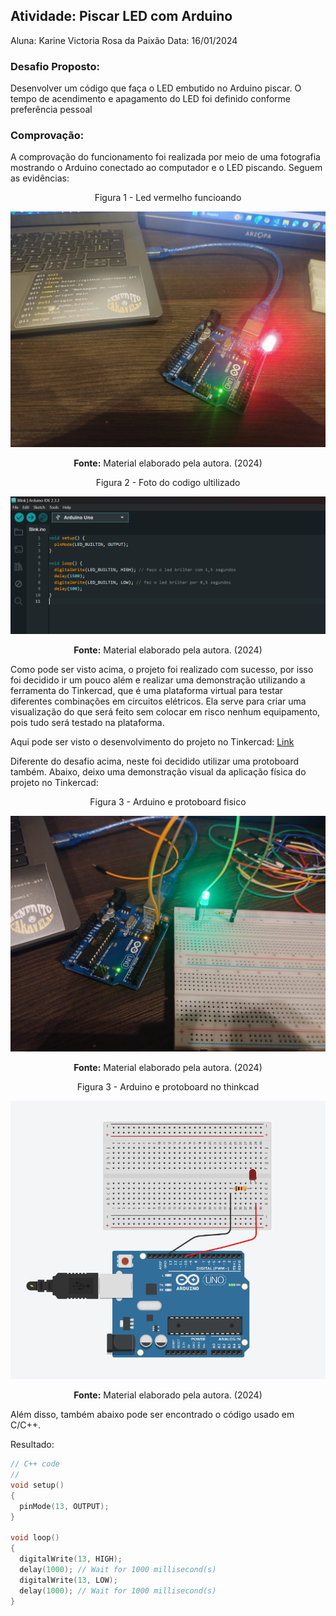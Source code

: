 ## Atividade: Piscar LED com Arduino

Aluna: Karine Victoria Rosa da Paixão
Data: 16/01/2024


### **Desafio Proposto:**
Desenvolver um código que faça o LED embutido no Arduino piscar. O tempo de acendimento e apagamento do LED foi definido conforme preferência pessoal


### **Comprovação:**
A comprovação do funcionamento foi realizada por meio de uma fotografia mostrando o Arduino conectado ao computador e o LED piscando. Seguem as evidências:



<div align="center">
 <p> Figura 1 - Led vermelho funcioando </p>
<img src="assets/led-vermelho.jpg">
<p><b>Fonte:</b> Material elaborado pela autora. (2024)</p>
</div>



<div align="center">
 <p> Figura 2  - Foto do codigo ultilizado</p>
<img src="assets/codigo.png">
<p><b>Fonte:</b> Material elaborado pela autora. (2024)</p>
</div>


Como pode ser visto acima, o projeto foi realizado com sucesso, por isso foi decidido ir um pouco além e realizar uma demonstração utilizando a ferramenta do Tinkercad, que é uma plataforma virtual para testar diferentes combinações em circuitos elétricos. Ela serve para criar uma visualização do que será feito sem colocar em risco nenhum equipamento, pois tudo será testado na plataforma.

Aqui pode ser visto o desenvolvimento do projeto no Tinkercad: [Link](https://www.tinkercad.com/things/0g1wL9QVYpy-arduino-karine?sharecode=cYOVT-dJOptkcWCWgreN4KqwGzHP0s6eBazJTkZGTs4)

Diferente do desafio acima, neste foi decidido utilizar uma protoboard também. Abaixo, deixo uma demonstração visual da aplicação física do projeto no Tinkercad:

<div align="center">
 <p> Figura 3  - Arduino e protoboard fisico</p>
<img src="assets/verde.jpg" >
<p><b>Fonte:</b> Material elaborado pela autora. (2024)</p>
</div>


<div align="center">
 <p> Figura 3  - Arduino e protoboard no thinkcad</p>
<img src="assets/think.png" >
<p><b>Fonte:</b> Material elaborado pela autora. (2024)</p>
</div>


Além disso, também abaixo pode ser encontrado o código usado em C/C++.


Resultado:

```cpp
// C++ code
//
void setup()
{
  pinMode(13, OUTPUT);
}

void loop()
{
  digitalWrite(13, HIGH);
  delay(1000); // Wait for 1000 millisecond(s)
  digitalWrite(13, LOW);
  delay(1000); // Wait for 1000 millisecond(s)
}

